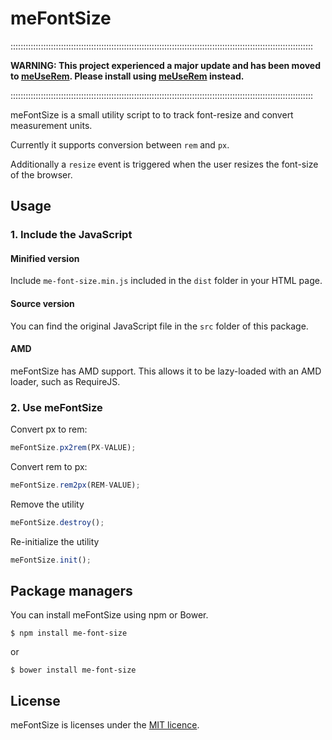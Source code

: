 # meFontSize #

::::::::::::::::::::::::::::::::::::::::::::::::::::::::::::::::::::::::::::::::::::::::::::::::::::::::::::::::::::::::

**WARNING: This project experienced a major update and has been moved to [meUseRem](https://github.com/meibegger/me-use-rem). Please install using [meUseRem](https://github.com/meibegger/me-use-rem) instead.**

::::::::::::::::::::::::::::::::::::::::::::::::::::::::::::::::::::::::::::::::::::::::::::::::::::::::::::::::::::::::

meFontSize is a small utility script to to track font-resize and convert measurement units.

Currently it supports conversion between `rem` and `px`.

Additionally a `resize` event is triggered when the user resizes the font-size of the browser.

## Usage ##

### 1. Include the JavaScript ###
#### Minified version ####
Include `me-font-size.min.js` included in the `dist` folder in your HTML page.

#### Source version ####
You can find the original JavaScript file in the `src` folder of this package.

#### AMD ####
meFontSize has AMD support. This allows it to be lazy-loaded with an AMD loader, such as RequireJS.

### 2. Use meFontSize ###
Convert px to rem:

```javascript
meFontSize.px2rem(PX-VALUE);
```

Convert rem to px:

```javascript
meFontSize.rem2px(REM-VALUE);
```

Remove the utility

```javascript
meFontSize.destroy();
```

Re-initialize the utility

```javascript
meFontSize.init();
```

## Package managers ##
You can install meFontSize using npm or Bower.

```
$ npm install me-font-size
```

or

```
$ bower install me-font-size
```

## License ##
meFontSize is licenses under the [MIT licence](https://opensource.org/licenses/MIT).